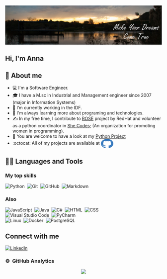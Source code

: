![Anna Dinaburg Vulikh Banner](/images/Park%20with%20motto%203.jpg)

## **Hi, I'm Anna**

## 📖 About me
* 💻 I'm a Software Engineer.
* 🎓 I have a M.sc in Industrial and Management engineer since 2007 (major in Information Systems)
* 🔭 I’m currently working in the IDF.
* 🌱 I'm always learning more about programing and technologies.
* ✍️ In my free time, I contribute to [ROSE](https://github.com/RedHat-Israel/ROSE) project by RedHat and volunteer as a python coordinator in [She Codes;](https://she-codes.org/) (An organization for promoting women in programming).
* 📘  You are welcome to have a look at my [Python Project](https://github.com/AnnaDinaburgVulikh/Employee-Attendance-Management-System)
* :octocat: All of my projects are available at <a href="https://github.com/AnnaDinaburgVulikh?tab=repositories" target="blank"><img align="center" src="/images/github-logo.svg" alt="https://github.com/AnnaDinaburgVulikh" height="30" width="40" /></a>


## 👨‍💻 Languages and Tools
### My top skills

![Python](https://img.shields.io/badge/-Python%20-05122A?style=flat&logo=python)&nbsp;
![Git](https://img.shields.io/badge/-Git%20-05122A?style=flat&logo=git)&nbsp;
![GitHub](https://img.shields.io/badge/-GitHub%20-05122A?style=flat&logo=github)&nbsp;
![Markdown](https://img.shields.io/badge/-Markdown%20-05122A?style=flat&logo=markdown)

### Also

![JavaScript](https://img.shields.io/badge/-JavaScript%20-05122A?style=flat&logo=javascript)&nbsp;
![Java](https://img.shields.io/badge/-Java%20-05122A?style=flat&logo=Java&logoColor=FFA518)&nbsp;
![C#](https://img.shields.io/badge/-C%23%20-05122A?style=flat&logo=C-sharp&logoColor=00599C)&nbsp;
![HTML](https://img.shields.io/badge/-HTML%20-05122A?style=flat&logo=HTML5)&nbsp;
![CSS](https://img.shields.io/badge/-CSS%20-05122A?style=flat&logo=CSS3&logoColor=1572B6)&nbsp;\
![Visual Studio Code](https://img.shields.io/badge/-Visual%20Studio%20Code%20-05122A?style=flat&logo=visual-studio-code&logoColor=007ACC)&nbsp;
![PyCharm](https://img.shields.io/badge/-PyCharm%20-05122A?style=flat&logo=pycharm&logoColor=2C2255)\
![Linux](https://img.shields.io/badge/-Linux%20-05122A?style=flat&logo=linux)&nbsp;
![Docker](https://img.shields.io/badge/-docker%20-05122A?style=flat&logo=docker)&nbsp;
![PostgreSQL](https://img.shields.io/badge/-postgres%20-05122A?style=flat&logo=postgresql)&nbsp;
<!-- ![Django](https://img.shields.io/badge/-Django-05122A?style=flat&logo=django&logoColor=092E20)&nbsp;
![Flask](https://img.shields.io/badge/-Flask-05122A?style=flat&logo=flask)&nbsp; -->

## Connect with me
<a href="https://www.linkedin.com/in/anna-dinaburg-vulikh" target="blank"><img alt="LinkedIn" src="https://img.shields.io/badge/linkedin%20-%230077B5.svg?&style=flat&logo=linkedin&logoColor=white"/></a>

### ⚙️ &nbsp;GitHub Analytics

<p align="center">
<a href="https://github.com/AnnaDinaburgVulikh">
  <img height="180em" src="https://github-readme-stats-eight-theta.vercel.app/api?username=AnnaDinaburgVulikh&show_icons=true&theme=algolia&include_all_commits=true&count_private=true"/>
  <!-- <img height="180em" src="https://github-readme-stats-eight-theta.vercel.app/api/top-langs/?username=AnnaDinaburgVulikh&layout=compact&langs_count=8&theme=algolia"/> -->
</a>
</p>
